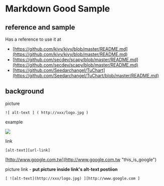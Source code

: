 # Markdown Good Sample

## reference and sample

Has a reference to use it at

* [https://github.com/kivy/kivy/blob/master/README.md](https://github.com/kivy/kivy/blob/master/README.md)
* [https://github.com/secdev/scapy/blob/master/README.md](https://github.com/secdev/scapy/blob/master/README.md)
* [https://github.com/Seedarchangel/TuChart](https://github.com/Seedarchangel/TuChart/blob/master/README.md)

## background

picture

```
![ alt-text ] ( http://xxx/logo.jpg )
```

example

![](https://www.google.com.tw/images/branding/googlelogo/2x/googlelogo_color_272x92dp.png)

link

```
[alt-text][url-link]
```

[http://www.google.com.tw](http://www.google.com.tw "this\_is\_google")

picture link - **put picture inside link's alt-text postiion**

```
[ ![alt-text](http://xxx/logo.jpg) ][http://www.google.com ]
```



